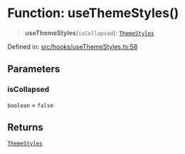 # Function: useThemeStyles()

> **useThemeStyles**(`isCollapsed`): [`ThemeStyles`](../interfaces/ThemeStyles.md)

Defined in: [src/hooks/useThemeStyles.ts:58](https://github.com/Nick2bad4u/Uptime-Watcher/blob/8a1973382d5fe14c52996ecda381894eb7ecd4a6/src/hooks/useThemeStyles.ts#L58)

## Parameters

### isCollapsed

`boolean` = `false`

## Returns

[`ThemeStyles`](../interfaces/ThemeStyles.md)
